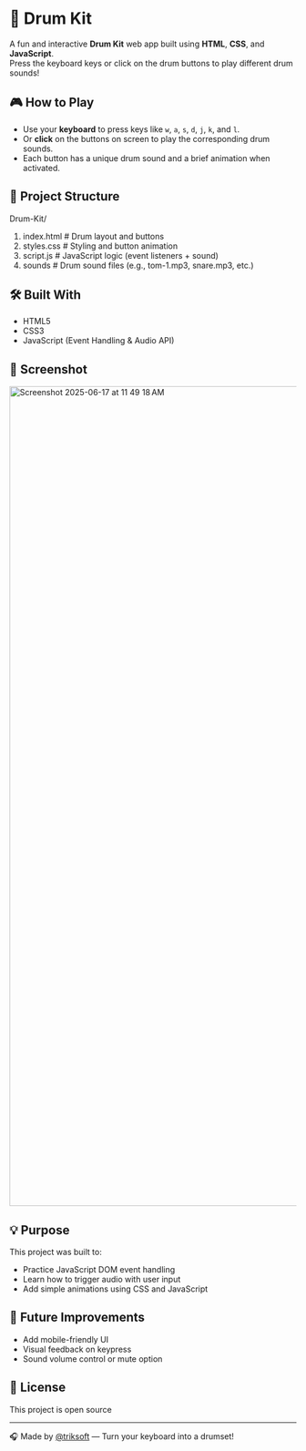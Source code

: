 # 🥁 Drum Kit

A fun and interactive **Drum Kit** web app built using **HTML**, **CSS**, and **JavaScript**.  
Press the keyboard keys or click on the drum buttons to play different drum sounds!

## 🎮 How to Play

- Use your **keyboard** to press keys like `w`, `a`, `s`, `d`, `j`, `k`, and `l`.
- Or **click** on the buttons on screen to play the corresponding drum sounds.
- Each button has a unique drum sound and a brief animation when activated.

## 📁 Project Structure
Drum-Kit/
1) index.html # Drum layout and buttons
2) styles.css # Styling and button animation
3) script.js # JavaScript logic (event listeners + sound)
4) sounds # Drum sound files (e.g., tom-1.mp3, snare.mp3, etc.)


## 🛠️ Built With

- HTML5  
- CSS3  
- JavaScript (Event Handling & Audio API)

## 📸 Screenshot
<img width="1440" alt="Screenshot 2025-06-17 at 11 49 18 AM" src="https://github.com/user-attachments/assets/494e8768-9783-4d2d-bfc0-f19b6bacfafb" />


## 💡 Purpose

This project was built to:

- Practice JavaScript DOM event handling
- Learn how to trigger audio with user input
- Add simple animations using CSS and JavaScript

## 🚀 Future Improvements

- Add mobile-friendly UI
- Visual feedback on keypress
- Sound volume control or mute option

## 📜 License

This project is open source 

---

🎧 Made by [@triksoft](https://github.com/triksoft) — Turn your keyboard into a drumset!


